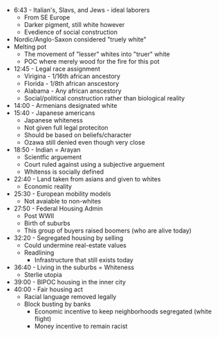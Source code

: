 - 6:43 - Italian's, Slavs, and Jews - ideal laborers
	- From SE Europe
	- Darker pigment, still white however
	- Evedience of social construction
- Nordic/Anglo-Saxon considered "truely white"
- Melting pot
	- The movement of "lesser" whites into "truer" white
	- POC where merely wood for the fire for this pot
- 12:45 - Legal race assignment
	- Virigina - 1/16th african ancestory
	- Florida - 1/8th african anscestory
	- Alabama - Any african anscestory
	- Social/political construction rather than biological reality
- 14:00 - Armenians designated white
- 15:40 - Japanese americans
	- Japanese whiteness
	- Not given full legal proteciton
	- Should be based on beliefs/character
	- Ozawa still denied even though very close
- 18:50 - Indian = Arayan
	- Scientfic arguement
	- Court ruled against using a subjective arguement
	- Whitenss is socially defined
- 22:40 - Land taken from asians and given to whites
	- Economic reality
- 25:30 - European mobility models
	- Not avaiable to non-whites
- 27:50 - Federal Housing Admin
	- Post WWII
	- Birth of suburbs
	- This group of buyers raised boomers (who are  alive today)
- 32:20 - Segregated housing by selling
	- Could undermine real-estate values
	- Readlining
		- Infrastructure that still exists today
- 36:40 - Living in the suburbs = Whiteness
	- Sterlie utopia
- 39:00 - BIPOC housing in the inner city
- 40:00 - Fair housing act
	- Racial language removed legally
	- Block busting by banks
		- Economic incentive to keep neighborhoods segregated (white flight)
		- Money incentive to remain racist
